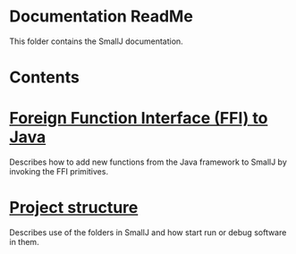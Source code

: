 # Documentation ReadMe
This folder contains the SmallJ documentation.

# Contents

# [Foreign Function Interface (FFI) to Java](ForeignFunctionInterface.md)
Describes how to add new functions from the Java framework to SmallJ
by invoking the FFI primitives.

# [Project structure](ProjectStructure.md)
Describes use of the folders in SmallJ and how start run or debug software in them.
